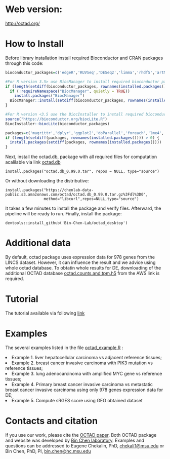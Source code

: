 # Web version: 
http://octad.org/

# How to Install
Before library installation install required Bioconductor and CRAN packages through this code:
```r
bioconductor_packages=c('edgeR','RUVSeq','DESeq2','limma','rhdf5','artMS')

#For R version 3.5> use BiocManager to install required bioconductor packages: 
if (length(setdiff(bioconductor_packages, rownames(installed.packages()))) > 0) {
  if (!requireNamespace("BiocManager", quietly = TRUE))
    install.packages("BiocManager")
  BiocManager::install(setdiff(bioconductor_packages, rownames(installed.packages())))
}

#For R version <3.5 use the BiocInstaller to install required bioconductor packages: 
source("https://bioconductor.org/biocLite.R")
BiocInstaller::biocLite(bioconductor_packages)

packages=c('magrittr','dplyr','ggplot2','doParallel','foreach','lme4','Rfast','httr')
if (length(setdiff(packages, rownames(installed.packages()))) > 0) {
  install.packages(setdiff(packages, rownames(installed.packages())))  
}
```

Next, install the octad.db, package with all required files for computation acalilable via link  [octad.db](https://chenlab-data-public.s3.amazonaws.com/octad/octad.db_0.99.0.tar.gz%3Fdl%3D0)
```
install.packages("octad.db_0.99.0.tar", repos = NULL, type="source")
```
Or without downloading the distributive:
```
install.packages("https://chenlab-data-public.s3.amazonaws.com/octad/octad.db_0.99.0.tar.gz%3Fdl%3D0",
                 method="libcurl",repos=NULL,type="source")
```
It takes a few minutes to install the package and verify files. Afterward, the pipeline will be ready to run. 
Finally, install the package:
```
devtools::install_github('Bin-Chen-Lab/octad_desktop')
```

# Additional data
By default, octad package uses expression data for 978 genes from the LINCS dataset. However, it can influence the result and we advice using whole octad database. To obtatin whole results for DE, downloading of the additional OCTAD database [octad.counts.and.tpm.h5](https://chenlab-data-public.s3-us-west-2.amazonaws.com/octad/octad.counts.and.tpm.h5) from the AWS link is required.

# Tutorial
The tutorial available via following [link](https://chenlab-data-public.s3-us-west-2.amazonaws.com/octad/octad_tutorial.pdf)

# Examples
The several examples listed in the file [octad_example.R](https://github.com/Bin-Chen-Lab/octad_desktop/blob/master/octad_example.R) :
<li>Example 1. liver hepatocellular carcinoma vs adjacent reference tissues;</li> 
<li>Example 2. breast cancer invasive carcinoma with PIK3 mutation vs reference tissues;</li> 
<li>Example 3. lung adenocarcinoma with amplified MYC gene vs reference tissues;</li> 
<li>Example 4. Primary breast cancer invasive carcinoma vs metastatic breast cancer invasive carcinoma using only 978 genes expression data for DE;</li> 
<li>Example 5. Compute sRGES score using GEO obtained dataset</li> 



# Contacts and citation
If you use our work, please cite the [OCTAD paper](https://www.biorxiv.org/content/10.1101/821546v1). Both OCTAD package and website was developed by [Bin Chen laboratory](http://binchenlab.org/).
Examples and questions can be addressed to Eugene Chekalin, PhD, chekali1@msu.edu or Bin Chen, PhD, PI, bin.chen@hc.msu.edu
